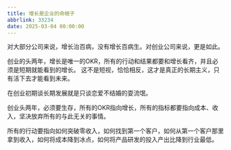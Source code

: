 ```yaml
---
title: 增长是企业的命根子
abbrlink: 33234
date: 2025-03-04 00:00:00
---
```


对大部分公司来说，增长治百病，没有增长百病生。对创业公司来说，更是如此。

创业的头两年，增长是唯一的OKR，所有的行动和结果都要和增长看齐，并且必须是短期就能看到的增长。
这不是短视，恰恰相反，这才是真正的长期主义，只有活下去才能看到未来。

在创业初期谈长期发展就是只谈恋爱不结婚的耍流氓。

创业头两年，必须要生存，所有的OKR指向增长，所有的指标都要指向成本、收入，坚决放弃所有的与此无关的事情。

所有的行动要指向如何突破零收入，如何找到第一个客户，如何从第一个客户那里拿到收入，如何将成本降到冰点，如何将产品研发的投入产出比降到行业最低。


